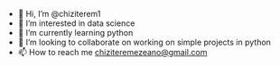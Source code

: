 - 👋 Hi, I’m @chiziterem1
- 👀 I’m interested in data science
- 🌱 I’m currently learning python
- 💞️ I’m looking to collaborate on working on simple projects in python 
- 📫 How to reach me chiziteremezeano@gmail.com

<!---
chiziterem1/chiziterem1 is a ✨ special ✨ repository because its `README.md` (this file) appears on your GitHub profile.
You can click the Preview link to take a look at your changes.
--->
